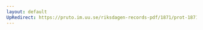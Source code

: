 ```yaml
---
layout: default
UpRedirect: https://pruto.im.uu.se/riksdagen-records-pdf/1871/prot-1871--fk--506/prot-1871--fk--506_083.pdf
---
```

